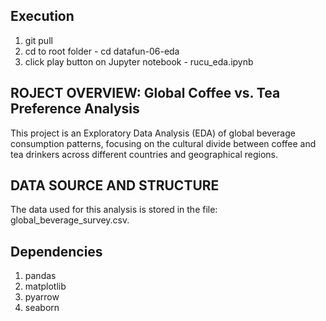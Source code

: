 Execution
------------------------------------------------------------
1. git pull 
2. cd to root folder - cd datafun-06-eda
3. click play button on Jupyter notebook - rucu_eda.ipynb

ROJECT OVERVIEW: Global Coffee vs. Tea Preference Analysis
------------------------------------------------------------
This project is an Exploratory Data Analysis (EDA) of global beverage consumption
patterns, focusing on the cultural divide between coffee and tea drinkers across
different countries and geographical regions.

DATA SOURCE AND STRUCTURE
-------------------------
The data used for this analysis is stored in the file: global_beverage_survey.csv.

Dependencies
------------------------------------------------------------
1.  pandas 
2.  matplotlib
3.  pyarrow
4.  seaborn
